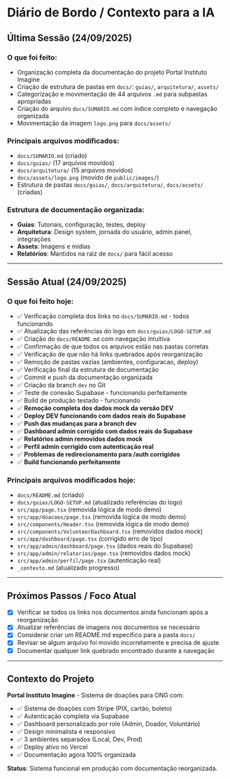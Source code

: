 # Diário de Bordo / Contexto para a IA

## Última Sessão (24/09/2025)

### O que foi feito:
- Organização completa da documentação do projeto Portal Instituto Imagine
- Criação de estrutura de pastas em `docs/`: `guias/`, `arquitetura/`, `assets/`
- Categorização e movimentação de 44 arquivos `.md` para subpastas apropriadas
- Criação do arquivo `docs/SUMARIO.md` com índice completo e navegação organizada
- Movimentação da imagem `logo.png` para `docs/assets/`

### Principais arquivos modificados:
- `docs/SUMARIO.md` (criado)
- `docs/guias/` (17 arquivos movidos)
- `docs/arquitetura/` (15 arquivos movidos)
- `docs/assets/logo.png` (movido de `public/images/`)
- Estrutura de pastas `docs/guias/`, `docs/arquitetura/`, `docs/assets/` (criadas)

### Estrutura de documentação organizada:
- **Guias**: Tutoriais, configuração, testes, deploy
- **Arquitetura**: Design system, jornada do usuário, admin panel, integrações
- **Assets**: Imagens e mídias
- **Relatórios**: Mantidos na raiz de `docs/` para fácil acesso

---

## Sessão Atual (24/09/2025)

### O que foi feito hoje:
- ✅ Verificação completa dos links no `docs/SUMARIO.md` - todos funcionando
- ✅ Atualização das referências do logo em `docs/guias/LOGO-SETUP.md`
- ✅ Criação do `docs/README.md` com navegação intuitiva
- ✅ Confirmação de que todos os arquivos estão nas pastas corretas
- ✅ Verificação de que não há links quebrados após reorganização
- ✅ Remoção de pastas vazias (ambientes, configuracao, deploy)
- ✅ Verificação final da estrutura de documentação
- ✅ Commit e push da documentação organizada
- ✅ Criação da branch `dev` no Git
- ✅ Teste de conexão Supabase - funcionando perfeitamente
- ✅ Build de produção testado - funcionando
- ✅ **Remoção completa dos dados mock da versão DEV**
- ✅ **Deploy DEV funcionando com dados reais do Supabase**
- ✅ **Push das mudanças para a branch dev**
- ✅ **Dashboard admin corrigido com dados reais do Supabase**
- ✅ **Relatórios admin removidos dados mock**
- ✅ **Perfil admin corrigido com autenticação real**
- ✅ **Problemas de redirecionamento para /auth corrigidos**
- ✅ **Build funcionando perfeitamente**

### Principais arquivos modificados hoje:
- `docs/README.md` (criado)
- `docs/guias/LOGO-SETUP.md` (atualizado referências do logo)
- `src/app/page.tsx` (removida lógica de modo demo)
- `src/app/doacoes/page.tsx` (removida lógica de modo demo)
- `src/components/Header.tsx` (removida lógica de modo demo)
- `src/components/VolunteerDashboard.tsx` (removidos dados mock)
- `src/app/dashboard/page.tsx` (corrigido erro de tipo)
- `src/app/admin/dashboard/page.tsx` (dados reais do Supabase)
- `src/app/admin/relatorios/page.tsx` (removidos dados mock)
- `src/app/admin/perfil/page.tsx` (autenticação real)
- `_contexto.md` (atualizado progresso)

---

## Próximos Passos / Foco Atual

- [x] Verificar se todos os links nos documentos ainda funcionam após a reorganização
- [x] Atualizar referências de imagens nos documentos se necessário
- [x] Considerar criar um README.md específico para a pasta `docs/`
- [x] Revisar se algum arquivo foi movido incorretamente e precisa de ajuste
- [x] Documentar qualquer link quebrado encontrado durante a navegação

---

## Contexto do Projeto

**Portal Instituto Imagine** - Sistema de doações para ONG com:
- ✅ Sistema de doações com Stripe (PIX, cartão, boleto)
- ✅ Autenticação completa via Supabase
- ✅ Dashboard personalizado por role (Admin, Doador, Voluntário)
- ✅ Design minimalista e responsivo
- ✅ 3 ambientes separados (Local, Dev, Prod)
- ✅ Deploy ativo no Vercel
- ✅ Documentação agora 100% organizada

**Status**: Sistema funcional em produção com documentação reorganizada.
